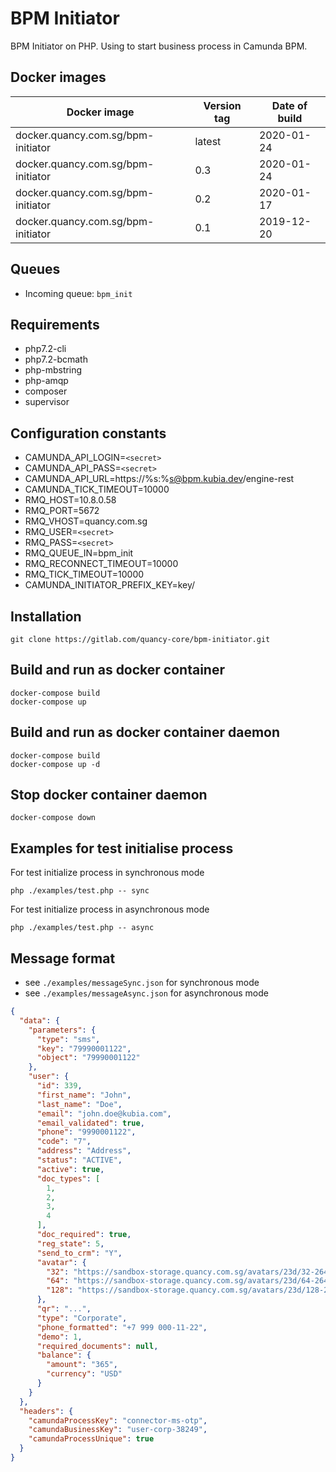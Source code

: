# BPM Initiator
BPM Initiator on PHP. Using to start business process in Camunda BPM.

## Docker images
| Docker image | Version tag | Date of build |
| --- | --- | --- |
| docker.quancy.com.sg/bpm-initiator | latest | 2020-01-24 |
| docker.quancy.com.sg/bpm-initiator | 0.3 | 2020-01-24 |
| docker.quancy.com.sg/bpm-initiator | 0.2 | 2020-01-17 |
| docker.quancy.com.sg/bpm-initiator | 0.1 | 2019-12-20 |

## Queues
- Incoming queue: `bpm_init`

## Requirements
- php7.2-cli
- php7.2-bcmath
- php-mbstring
- php-amqp
- composer
- supervisor

## Configuration constants
- CAMUNDA_API_LOGIN=`<secret>`
- CAMUNDA_API_PASS=`<secret>`
- CAMUNDA_API_URL=https://%s:%s@bpm.kubia.dev/engine-rest
- CAMUNDA_TICK_TIMEOUT=10000
- RMQ_HOST=10.8.0.58
- RMQ_PORT=5672
- RMQ_VHOST=quancy.com.sg
- RMQ_USER=`<secret>`
- RMQ_PASS=`<secret>`
- RMQ_QUEUE_IN=bpm_init
- RMQ_RECONNECT_TIMEOUT=10000
- RMQ_TICK_TIMEOUT=10000
- CAMUNDA_INITIATOR_PREFIX_KEY=key/

## Installation
```
git clone https://gitlab.com/quancy-core/bpm-initiator.git
```

## Build and run as docker container
```
docker-compose build
docker-compose up
```

## Build and run as docker container daemon
```
docker-compose build
docker-compose up -d
```

## Stop docker container daemon
```
docker-compose down
```

## Examples for test initialise process
For test initialize process in synchronous mode
```
php ./examples/test.php -- sync
```

For test initialize process in asynchronous mode
```
php ./examples/test.php -- async
```

## Message format
- see `./examples/messageSync.json` for synchronous mode
- see `./examples/messageAsync.json` for asynchronous mode

```json
{
  "data": {
    "parameters": {
      "type": "sms",
      "key": "79990001122",
      "object": "79990001122"
    },
    "user": {
      "id": 339,
      "first_name": "John",
      "last_name": "Doe",
      "email": "john.doe@kubia.com",
      "email_validated": true,
      "phone": "9990001122",
      "code": "7",
      "address": "Address",
      "status": "ACTIVE",
      "active": true,
      "doc_types": [
        1,
        2,
        3,
        4
      ],
      "doc_required": true,
      "reg_state": 5,
      "send_to_crm": "Y",
      "avatar": {
        "32": "https://sandbox-storage.quancy.com.sg/avatars/23d/32-264ae03c05d1934bd3bbbc79480f1.jpg",
        "64": "https://sandbox-storage.quancy.com.sg/avatars/23d/64-264ae03c05d1934bd3bbbc79480f1.jpg",
        "128": "https://sandbox-storage.quancy.com.sg/avatars/23d/128-264ae03c05d1934bd3bbbc79480f1.jpg"
      },
      "qr": "...",
      "type": "Corporate",
      "phone_formatted": "+7 999 000-11-22",
      "demo": 1,
      "required_documents": null,
      "balance": {
        "amount": "365",
        "currency": "USD"
      }
    }
  },
  "headers": {
    "camundaProcessKey": "connector-ms-otp",
    "camundaBusinessKey": "user-corp-38249",
    "camundaProcessUnique": true
  }
}
```